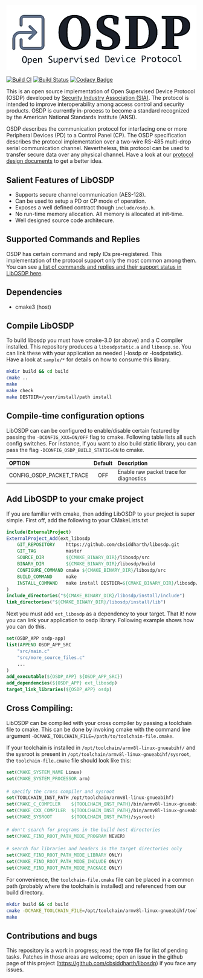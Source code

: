 ![OSDP - Open Supervised Device Protocol][4]

[![Build CI][9]][10] [![Build Status][1]][2] [![Codacy Badge][7]][8]

This is an open source implementation of Open Supervised Device Protocol (OSDP)
developed by [Security Industry Association (SIA)][3]. The protocol is intended
to improve interoperability among access control and security products. OSDP
is currently in-process to become a standard recognized by the American National
Standards Institute (ANSI).

OSDP describes the communication protocol for interfacing one or more Peripheral
Devices (PD) to a Control Panel (CP). The OSDP specification describes the
protocol implementation over a two-wire RS-485 multi-drop serial communication
channel. Nevertheless, this protocol can be used to transfer secure data over
any physical channel. Have a look at our [protocol design documents][5] to get
a better idea.

## Salient Features of LibOSDP

- Supports secure channel communication (AES-128).
- Can be used to setup a PD or CP mode of operation.
- Exposes a well defined contract though `include/osdp.h`.
- No run-time memory allocation. All memory is allocated at init-time.
- Well designed source code architecure.

## Supported Commands and Replies

OSDP has certain command and reply IDs pre-registered. This implementation of
the protocol support only the most common among them. You can see [a list of
commands and replies and their support status in LibOSDP here][6].

## Dependencies

* cmake3 (host)

## Compile LibOSDP

To build libosdp you must have cmake-3.0 (or above) and a C compiler installed.
This repository produces a `libosdpstatic.a` and `libosdp.so`. You can link
these with your application as needed (-losdp or -losdpstatic). Have a look at
`sample/*` for details on how to consume this library.

```sh
mkdir build && cd build
cmake ..
make
make check
make DESTDIR=/your/install/path install
```

## Compile-time configuration options

LibOSDP can can be configured to enable/disable certain featured by passing the
`-DCONFIG_XXX=ON/OFF` flag to cmake. Following table lists all such config
switches.  For instance, if you want to also build static library, you can pass
the flag `-DCONFIG_OSDP_BUILD_STATIC=ON` to cmake.

| OPTION                           | Default | Description                                            |
|:---------------------------------|:-------:|:-------------------------------------------------------|
| CONFIG_OSDP_PACKET_TRACE         |   OFF   | Enable raw packet trace for diagnostics                |

## Add LibOSDP to your cmake project

If you are familiar with cmake, then adding LibOSDP to your project is super
simple. First off, add the following to your CMakeLists.txt

```cmake
include(ExternalProject)
ExternalProject_Add(ext_libosdp
	GIT_REPOSITORY    https://github.com/cbsiddharth/libosdp.git
	GIT_TAG           master
	SOURCE_DIR        ${CMAKE_BINARY_DIR}/libosdp/src
	BINARY_DIR        ${CMAKE_BINARY_DIR}/libosdp/build
	CONFIGURE_COMMAND cmake ${CMAKE_BINARY_DIR}/libosdp/src
	BUILD_COMMAND     make
	INSTALL_COMMAND   make install DESTDIR=${CMAKE_BINARY_DIR}/libosdp/install
)
include_directories("${CMAKE_BINARY_DIR}/libosdp/install/include")
link_directories("${CMAKE_BINARY_DIR}/libosdp/install/lib")
```

Next you must add `ext_libosdp` as a dependency to your target. That it! now
you can link your application to osdp library. Following example shows how you
can do this.

```cmake
set(OSDP_APP osdp-app)
list(APPEND OSDP_APP_SRC
    "src/main.c"
    "src/more_source_files.c"
    ...
)
add_executable(${OSDP_APP} ${OSDP_APP_SRC})
add_dependencies(${OSDP_APP} ext_libosdp)
target_link_libraries(${OSDP_APP} osdp)
```

## Cross Compiling:

LibOSDP can be compiled with your cross compiler by passing a toolchain file to
cmake. This can be done by invoking cmake with the command line argument
`-DCMAKE_TOOLCHAIN_FILE=/path/to/toolchain-file.cmake`.

If your toolchain is installed in `/opt/toolchain/armv8l-linux-gnueabihf/` and
the sysroot is present in `/opt/toolchain/armv8l-linux-gnueabihf/sysroot`, the
`toolchain-file.cmake` file should look like this:

```cmake
set(CMAKE_SYSTEM_NAME Linux)
set(CMAKE_SYSTEM_PROCESSOR arm)

# specify the cross compiler and sysroot
set(TOOLCHAIN_INST_PATH /opt/toolchain/armv8l-linux-gnueabihf)
set(CMAKE_C_COMPILER    ${TOOLCHAIN_INST_PATH}/bin/armv8l-linux-gnueabihf-gcc)
set(CMAKE_CXX_COMPILER  ${TOOLCHAIN_INST_PATH}/bin/armv8l-linux-gnueabihf-g++)
set(CMAKE_SYSROOT       ${TOOLCHAIN_INST_PATH}/sysroot)

# don't search for programs in the build host directories
set(CMAKE_FIND_ROOT_PATH_MODE_PROGRAM NEVER)

# search for libraries and headers in the target directories only
set(CMAKE_FIND_ROOT_PATH_MODE_LIBRARY ONLY)
set(CMAKE_FIND_ROOT_PATH_MODE_INCLUDE ONLY)
set(CMAKE_FIND_ROOT_PATH_MODE_PACKAGE ONLY)
```

For convenience, the `toolchain-file.cmake` file can be placed in a common path
(probably where the toolchain is installed) and referenced from our build
directory.

```sh
mkdir build && cd build
cmake -DCMAKE_TOOLCHAIN_FILE=/opt/toolchain/armv8l-linux-gnueabihf/toolchain-file.cmake ..
make
```

## Contributions and bugs

This repository is a work in progress; read the `TODO` file for list of pending
tasks. Patches in those areas are welcome; open an issue in the github page of
this project (https://github.com/cbsiddharth/libosdp) if you face any issues.

[1]: https://travis-ci.org/cbsiddharth/libosdp.svg?branch=master
[2]: https://travis-ci.org/cbsiddharth/libosdp
[3]: https://www.securityindustry.org/industry-standards/open-supervised-device-protocol/
[4]: doc/osdp-logo.png
[5]: doc/README.md
[6]: doc/osdp-commands-and-replies.md
[7]: https://api.codacy.com/project/badge/Grade/7b6f389d4fbf46a692b64d3e82452af9
[8]: https://app.codacy.com/manual/siddharth_6/libosdp?utm_source=github.com&utm_medium=referral&utm_content=cbsiddharth/libosdp&utm_campaign=Badge_Grade_Dashboard
[9]: https://github.com/cbsiddharth/libosdp/workflows/Build%20CI/badge.svg
[10]: https://github.com/cbsiddharth/libosdp/actions?query=workflow%3A%22Build+CI%22